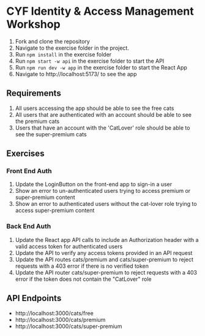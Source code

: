 # CYF Identity & Access Management Workshop
1. Fork and clone the repository
2. Navigate to the exercise folder in the project.
3. Run `npm install` in the exercise folder
4. Run `npm start -w api` in the exercise folder to start the API
5. Run `npm run dev -w app` in the exercise folder to start the React App
6. Navigate to http://localhost:5173/ to see the app
## Requirements
1. All users accessing the app should be able to see the free cats
2. All users that are authenticated with an account should be able to see the premium cats
3. Users that have an account with the 'CatLover' role should be able to see the super-premium cats
## Exercises
### Front End Auth
1. Update the LoginButton on the front-end app to sign-in a user
2. Show an error to un-authenticated users trying to access premium or super-premium content
3. Show an error to authenticated users without the cat-lover role trying to access super-premium content
### Back End Auth
1. Update the React app API calls to include an Authorization header with a valid access token for authenticated users
2. Update the API to verify any access tokens provided in an API request
3. Update the API routes cats/premium and cats/super-premium to reject requests with a 403 error if there is no verified token
4. Update the API router cats/super-premium to reject requests with a 403 error if the token does not contain the "CatLover" role
## API Endpoints
* http://localhost:3000/cats/free
* http://localhost:3000/cats/premium
* http://localhost:3000/cats/super-premium
